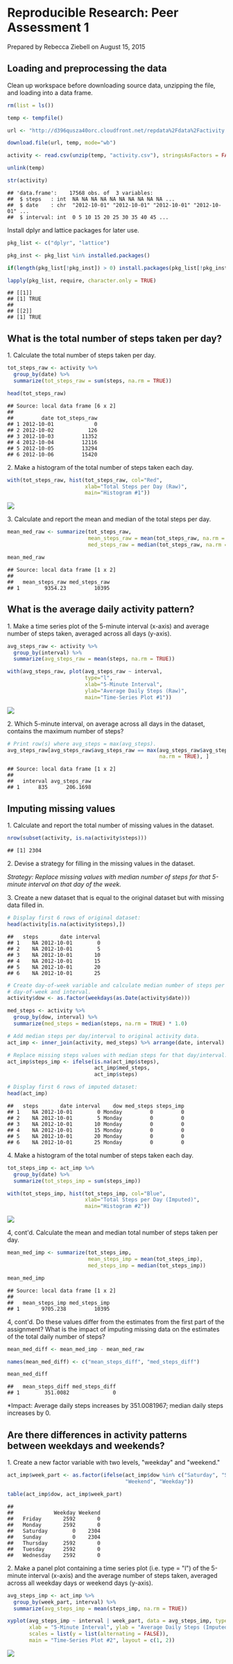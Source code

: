 # Reproducible Research: Peer Assessment 1

Prepared by Rebecca Ziebell on August 15, 2015

## Loading and preprocessing the data

Clean up workspace before downloading source data, unzipping the file, and
loading into a data frame.


```r
rm(list = ls())

temp <- tempfile()

url <- "http://d396qusza40orc.cloudfront.net/repdata%2Fdata%2Factivity.zip"

download.file(url, temp, mode="wb")

activity <- read.csv(unzip(temp, "activity.csv"), stringsAsFactors = FALSE)

unlink(temp)

str(activity)
```

```
## 'data.frame':	17568 obs. of  3 variables:
##  $ steps   : int  NA NA NA NA NA NA NA NA NA NA ...
##  $ date    : chr  "2012-10-01" "2012-10-01" "2012-10-01" "2012-10-01" ...
##  $ interval: int  0 5 10 15 20 25 30 35 40 45 ...
```

Install dplyr and lattice packages for later use.


```r
pkg_list <- c("dplyr", "lattice")

pkg_inst <- pkg_list %in% installed.packages()

if(length(pkg_list[!pkg_inst]) > 0) install.packages(pkg_list[!pkg_inst])

lapply(pkg_list, require, character.only = TRUE)
```

```
## [[1]]
## [1] TRUE
## 
## [[2]]
## [1] TRUE
```

## What is the total number of steps taken per day?

1\. Calculate the total number of steps taken per day.


```r
tot_steps_raw <- activity %>% 
  group_by(date) %>% 
  summarize(tot_steps_raw = sum(steps, na.rm = TRUE))

head(tot_steps_raw)
```

```
## Source: local data frame [6 x 2]
## 
##         date tot_steps_raw
## 1 2012-10-01             0
## 2 2012-10-02           126
## 3 2012-10-03         11352
## 4 2012-10-04         12116
## 5 2012-10-05         13294
## 6 2012-10-06         15420
```

2\. Make a histogram of the total number of steps taken each day.


```r
with(tot_steps_raw, hist(tot_steps_raw, col="Red", 
                         xlab="Total Steps per Day (Raw)",
                         main="Histogram #1"))
```

![](PA1_template_files/figure-html/hist_raw-1.png) 

3\. Calculate and report the mean and median of the total steps per day.


```r
mean_med_raw <- summarize(tot_steps_raw, 
                          mean_steps_raw = mean(tot_steps_raw, na.rm = TRUE),
                          med_steps_raw = median(tot_steps_raw, na.rm = TRUE))

mean_med_raw
```

```
## Source: local data frame [1 x 2]
## 
##   mean_steps_raw med_steps_raw
## 1        9354.23         10395
```

## What is the average daily activity pattern?

1\. Make a time series plot of the 5-minute interval (x-axis) and average number
of steps taken, averaged across all days (y-axis).


```r
avg_steps_raw <- activity %>%
  group_by(interval) %>% 
  summarize(avg_steps_raw = mean(steps, na.rm = TRUE))

with(avg_steps_raw, plot(avg_steps_raw ~ interval, 
                         type="l", 
                         xlab="5-Minute Interval",
                         ylab="Average Daily Steps (Raw)", 
                         main="Time-Series Plot #1"))
```

![](PA1_template_files/figure-html/ts_plot_raw-1.png) 

2\. Which 5-minute interval, on average across all days in the dataset, contains
the maximum number of steps?


```r
# Print row(s) where avg_steps = max(avg_steps).
avg_steps_raw[avg_steps_raw$avg_steps_raw == max(avg_steps_raw$avg_steps_raw,
                                                 na.rm = TRUE), ]
```

```
## Source: local data frame [1 x 2]
## 
##   interval avg_steps_raw
## 1      835      206.1698
```

## Imputing missing values

1\. Calculate and report the total number of missing values in the dataset.


```r
nrow(subset(activity, is.na(activity$steps)))
```

```
## [1] 2304
```

2\. Devise a strategy for filling in the missing values in the dataset.

*Strategy: Replace missing values with median number of steps for that 5-minute
interval on that day of the week.*

3\. Create a new dataset that is equal to the original dataset but with missing 
data filled in.


```r
# Display first 6 rows of original dataset:
head(activity[is.na(activity$steps),])
```

```
##   steps       date interval
## 1    NA 2012-10-01        0
## 2    NA 2012-10-01        5
## 3    NA 2012-10-01       10
## 4    NA 2012-10-01       15
## 5    NA 2012-10-01       20
## 6    NA 2012-10-01       25
```

```r
# Create day-of-week variable and calculate median number of steps per
# day-of-week and interval.
activity$dow <- as.factor(weekdays(as.Date(activity$date)))

med_steps <- activity %>%
  group_by(dow, interval) %>%
  summarize(med_steps = median(steps, na.rm = TRUE) * 1.0)

# Add median steps per day/interval to original activity data.
act_imp <- inner_join(activity, med_steps) %>% arrange(date, interval)

# Replace missing steps values with median steps for that day/interval.
act_imp$steps_imp <- ifelse(is.na(act_imp$steps), 
                            act_imp$med_steps,
                            act_imp$steps)

# Display first 6 rows of imputed dataset:
head(act_imp)
```

```
##   steps       date interval    dow med_steps steps_imp
## 1    NA 2012-10-01        0 Monday         0         0
## 2    NA 2012-10-01        5 Monday         0         0
## 3    NA 2012-10-01       10 Monday         0         0
## 4    NA 2012-10-01       15 Monday         0         0
## 5    NA 2012-10-01       20 Monday         0         0
## 6    NA 2012-10-01       25 Monday         0         0
```

4\. Make a histogram of the total number of steps taken each day. 


```r
tot_steps_imp <- act_imp %>%
  group_by(date) %>%
  summarize(tot_steps_imp = sum(steps_imp))

with(tot_steps_imp, hist(tot_steps_imp, col="Blue", 
                         xlab="Total Steps per Day (Imputed)",
                         main="Histogram #2"))
```

![](PA1_template_files/figure-html/hist_imp-1.png) 

4, cont'd. Calculate the mean and median total number of steps taken per day. 


```r
mean_med_imp <- summarize(tot_steps_imp,
                          mean_steps_imp = mean(tot_steps_imp),
                          med_steps_imp = median(tot_steps_imp))

mean_med_imp
```

```
## Source: local data frame [1 x 2]
## 
##   mean_steps_imp med_steps_imp
## 1       9705.238         10395
```

4, cont'd. Do these values differ from the estimates from the first part of the
assignment? What is the impact of imputing missing data on the estimates of the
total daily number of steps?


```r
mean_med_diff <- mean_med_imp - mean_med_raw

names(mean_med_diff) <- c("mean_steps_diff", "med_steps_diff")

mean_med_diff
```

```
##   mean_steps_diff med_steps_diff
## 1        351.0082              0
```



*Impact: Average daily steps increases by 351.0081967; median daily steps 
increases by 0.

## Are there differences in activity patterns between weekdays and weekends?

1\. Create a new factor variable with two levels, "weekday" and "weekend."


```r
act_imp$week_part <- as.factor(ifelse(act_imp$dow %in% c("Saturday", "Sunday"),
                                      "Weekend", "Weekday"))

table(act_imp$dow, act_imp$week_part)
```

```
##            
##             Weekday Weekend
##   Friday       2592       0
##   Monday       2592       0
##   Saturday        0    2304
##   Sunday          0    2304
##   Thursday     2592       0
##   Tuesday      2592       0
##   Wednesday    2592       0
```

2\. Make a panel plot containing a time series plot (i.e. type = "l") of the
5-minute interval (x-axis) and the average number of steps taken, averaged
across all weekday days or weekend days (y-axis).


```r
avg_steps_imp <- act_imp %>%
  group_by(week_part, interval) %>% 
  summarize(avg_steps_imp = mean(steps_imp, na.rm = TRUE))

xyplot(avg_steps_imp ~ interval | week_part, data = avg_steps_imp, type = "l",
       xlab = "5-Minute Interval", ylab = "Average Daily Steps (Imputed)",
       scales = list(y = list(alternating = FALSE)),
       main = "Time-Series Plot #2", layout = c(1, 2))
```

![](PA1_template_files/figure-html/ts_plot_imp-1.png) 
